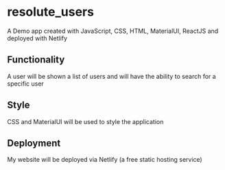 # resolute_users
A Demo app created with JavaScript, CSS, HTML, MaterialUI, ReactJS and deployed with Netlify

## Functionality 
A user will be shown a list of users and will have the ability to search for a specific user 

## Style
CSS and MaterialUI will be used to style the application

## Deployment 
My website will be deployed via Netlify (a free static hosting service) 
